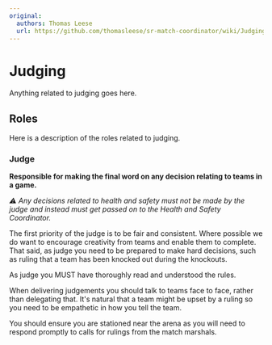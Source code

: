 ```yaml
---
original:
  authors: Thomas Leese
  url: https://github.com/thomasleese/sr-match-coordinator/wiki/Judging
---
```

# Judging

Anything related to judging goes here.

## Roles

Here is a description of the roles related to judging.

### Judge

**Responsible for making the final word on any decision relating to teams in a game.**

*⚠️ Any decisions related to health and safety must not be made by the judge and instead must get passed on to the Health and Safety Coordinator.*

The first priority of the judge is to be fair and consistent. Where possible we
do want to encourage creativity from teams and enable them to complete. That
said, as judge you need to be prepared to make hard decisions, such as ruling
that a team has been knocked out during the knockouts.

As judge you MUST have thoroughly read and understood the rules.

When delivering judgements you should talk to teams face to face, rather than
delegating that. It's natural that a team might be upset by a ruling so you need
to be empathetic in how you tell the team.

You should ensure you are stationed near the arena as you will need to respond
promptly to calls for rulings from the match marshals.
